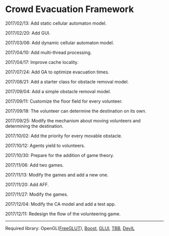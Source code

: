 # Crowd Evacuation Framework

2017/02/13: Add static cellular automaton model.

2017/02/20: Add GUI.

2017/03/06: Add dynamic cellular automaton model.

2017/04/10: Add multi-thread processing.

2017/04/17: Improve cache locality.

2017/07/24: Add GA to optimize evacuation times.

2017/08/21: Add a starter class for obstacle removal model.

2017/09/04: Add a simple obstacle removal model.

2017/09/11: Customize the floor field for every volunteer.

2017/09/18: The volunteer can determine the destination on its own.

2017/09/25: Modify the mechanism about moving volunteers and determining the destination.

2017/10/02: Add the priority for every movable obstacle.

2017/10/12: Agents yield to volunteers.

2017/10/30: Prepare for the addition of game theory.

2017/11/06: Add two games.

2017/11/13: Modify the games and add a new one.

2017/11/20: Add AFF.

2017/11/27: Modify the games.

2017/12/04: Modify the CA model and add a test app.

2017/12/11: Redesign the flow of the volunteering game.

***

Required library: OpenGL([FreeGLUT](http://freeglut.sourceforge.net/)), [Boost](http://www.boost.org/), [GLUI](http://glui.sourceforge.net/), [TBB](https://software.intel.com/en-us/intel-tbb), [DevIL](http://openil.sourceforge.net/)